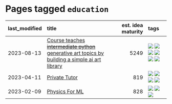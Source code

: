 # Pages tagged `education`

|last_modified|title|est. idea maturity|tags
|:---|:---|---:|:---|
|2023-08-13|[Course teaches ~~intermediate python~~ generative art topics by building a simple ai art library](../Course_teaches_basic_python_by_building_a_simple_ai_art_library.md)|5249|[![](https://img.shields.io/badge/tag-curriculum-77485f)](../tags/curriculum.md) [![](https://img.shields.io/badge/tag-education-e839f4)](../tags/education.md) [![](https://img.shields.io/badge/tag-from_issue-1614f8)](../tags/from_issue.md) [![](https://img.shields.io/badge/tag-public_good-b08442)](../tags/public_good.md) [![](https://img.shields.io/badge/tag-publication-c4c41f)](../tags/publication.md) [![](https://img.shields.io/badge/tag-wip-c4fb38)](../tags/wip.md)|
|2023-04-11|[Private Tutor](../private_tutor.md)|819|[![](https://img.shields.io/badge/tag-ai-4d5a4)](../tags/ai.md) [![](https://img.shields.io/badge/tag-discussion-e168be)](../tags/discussion.md) [![](https://img.shields.io/badge/tag-education-e839f4)](../tags/education.md) [![](https://img.shields.io/badge/tag-startup-96f12e)](../tags/startup.md)|
|2023-02-09|[Physics For ML](../physics_for_ml.md)|828|[![](https://img.shields.io/badge/tag-curriculum-77485f)](../tags/curriculum.md) [![](https://img.shields.io/badge/tag-education-e839f4)](../tags/education.md) [![](https://img.shields.io/badge/tag-publication-c4c41f)](../tags/publication.md)|
